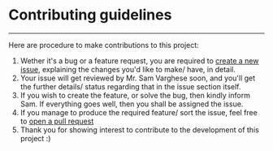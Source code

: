 # Contributing guidelines

---

Here are procedure to make contributions to this project:

1. Wether it's a bug or a feature request, you are required to [create a new issue](https://docs.github.com/en/issues/tracking-your-work-with-issues/creating-an-issue), explaining the changes you'd like to make/ have, in detail.
2. Your issue will get reviewed by Mr. Sam Varghese soon, and you'll get the further details/ status regarding that in the issue section itself.
3. If you wish to create the feature, or solve the bug, then kindly inform Sam. If everything goes well, then you shall be assigned the issue.
4. If you manage to produce the required feature/ sort the issue, feel free to [open a pull request](https://docs.github.com/en/pull-requests/collaborating-with-pull-requests/proposing-changes-to-your-work-with-pull-requests/creating-a-pull-request)
5. Thank you for showing interest to contribute to the development of this project :)
